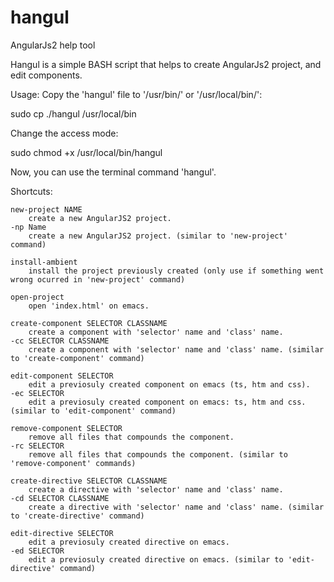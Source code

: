 # hangul
AngularJs2 help tool

Hangul is a simple BASH script that helps to create AngularJs2 project, and edit components.

Usage:
Copy the 'hangul' file to '/usr/bin/' or '/usr/local/bin/':

sudo cp ./hangul /usr/local/bin

Change the access mode:

sudo chmod +x /usr/local/bin/hangul

Now, you can use the terminal command 'hangul'.

Shortcuts:

	new-project NAME
		create a new AngularJS2 project.
	-np Name
		create a new AngularJS2 project. (similar to 'new-project' command)

	install-ambient
		install the project previously created (only use if something went wrong ocurred in 'new-project' command)

	open-project
		open 'index.html' on emacs.

	create-component SELECTOR CLASSNAME 
		create a component with 'selector' name and 'class' name.
	-cc SELECTOR CLASSNAME
		create a component with 'selector' name and 'class' name. (similar to 'create-component' command)
	
	edit-component SELECTOR
		edit a previosuly created component on emacs (ts, htm and css).
	-ec SELECTOR
		edit a previosuly created component on emacs: ts, htm and css. (similar to 'edit-component' command)

	remove-component SELECTOR
		remove all files that compounds the component.
	-rc SELECTOR
		remove all files that compounds the component. (similar to 'remove-component' commands)

	create-directive SELECTOR CLASSNAME 
		create a directive with 'selector' name and 'class' name.
	-cd SELECTOR CLASSNAME
		create a directive with 'selector' name and 'class' name. (similar to 'create-directive' command)
	
	edit-directive SELECTOR
		edit a previosuly created directive on emacs.
	-ed SELECTOR
		edit a previosuly created directive on emacs. (similar to 'edit-directive' command)